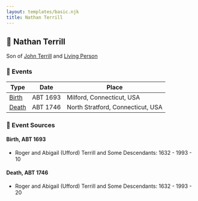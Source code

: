 ```yaml
---
layout: templates/basic.njk
title: Nathan Terrill
---
```

## 🔵 Nathan Terrill

Son of [John Terrill](/people/6/65221157) and [Living Person](/people/4/48582652)

### 📆 Events

Type | Date | Place
------ | ------ | ------
[Birth](#event-f6a7e398-24d3-4360-9a7d-cfac72b42589) | ABT 1693 | Milford, Connecticut, USA
[Death](#event-c2526c6d-a3c4-4a57-a971-3ddcfbb0844b) | ABT 1746 | North Stratford, Connecticut, USA

### 📰 Event Sources

#### <a id="event-f6a7e398-24d3-4360-9a7d-cfac72b42589"></a> Birth, ABT 1693
* Roger and Abigail (Ufford) Terrill and Some Descendants: 1632 - 1993  - 10

#### <a id="event-c2526c6d-a3c4-4a57-a971-3ddcfbb0844b"></a> Death, ABT 1746
* Roger and Abigail (Ufford) Terrill and Some Descendants: 1632 - 1993  - 20